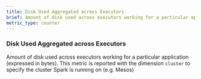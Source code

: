 ```yaml
---
title: Disk Used Aggregated across Executors
brief: Amount of disk used across executors working for a particular application
metric_type: counter
---
```

### Disk Used Aggregated across Executors
Amount of disk used across executors working for a particular application (expressed in bytes). This metric is reported with the dimension `cluster` to specify the cluster Spark is running on (e.g. Mesos)
